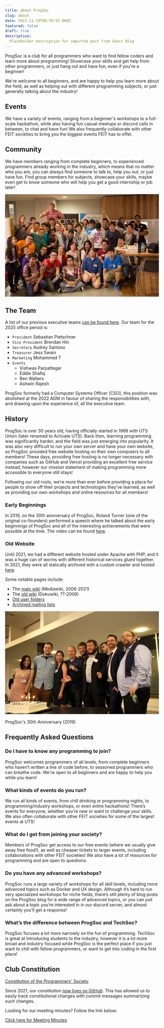 ```yaml
---
title: About ProgSoc
slug: about
date: 2021-11-19T06:59:55.000Z
featured: false
draft: true
description:
  Placeholder description for imported post from Ghost Blog 
---
```

ProgSoc is a club for all programmers who want to find fellow coders and learn more about programming! Showcase your skills and get help from other programmers, or just hang out and have fun, even if you're a beginner!

We're welcome to all beginners, and are happy to help you learn more about the field, as well as helping out with different programming subjects, or just generally talking about the industry!

<!-- more -->

Events
------

We have a variety of events, ranging from a beginner's workshops to a full-scale hackathon, while also having fun casual meetups or discord calls in between, to chat and have fun! We also frequently collaborate with other FEIT societies to bring you the biggest events FEIT has to offer.

Community
---------

We have members ranging from complete beginners, to experienced programmers already working in the industry, which means that no matter who you are, you can always find someone to talk to, help you out, or just have fun. Find group members for subjects, showcase your skills, maybe even get to know someone who will help you get a good internship or job later!

![](./assets/images/2021/11/prog5.jpg)

The Team
--------

A list of our previous executive teams [can be found here](https://docs.progsoc.org/about/execs/). Our team for the 2025 office period is:

*   `President` Sebastian Pietschner
*   `Vice President` Brendan Hin
*   `Secretary` Audrey Santoso
*   `Treasurer` Jess Swain
*   `Marketing` Mohammed T
*   `Events`
    *   Vishwas Parpattegar
    *   Eddie Shafiq
    *   Ben Walters
    *   Ashwin Rajesh

ProgSoc formerly had a Computer Systems Officer (CSO), this position was abolished at the 2022 AGM in favour of sharing the responsibilities with, and drawing upon the experience of, all the executive team.

History
-------

ProgSoc is over 30 years old, having officially started in 1989 with UTS Union (later renamed to Activate UTS). Back then, learning programming was significantly harder, and the field was just emerging into popularity. It was also very difficult to run your own server and have your own website, so ProgSoc provided free website hosting on their own computers to all members! These days, providing free hosting is no longer necessary with companies such as GitHub and Vercel providing an excellent free service instead, however our mission statement of making programming more accessible to everyone still stays!

Following our old roots, we’re more than ever before providing a place for people to show off their projects and technologies they’ve learned, as well as providing our own workshops and online resources for all members!

### Early Beginnings

In 2019, on the 30th anniversary of ProgSoc, Roland Turner (one of the original co-founders) performed a speech where he talked about the early beginnings of ProgSoc and all of the interesting achievements that were possible at the time. The video can be found [here](https://www.youtube.com/watch?v=jWQlqHZgEqE).

### Old Website

Until 2021, we had a different website hosted under Apache with PHP, and it was a huge can of worms with different historical services glued together. In 2021, they were all statically archived with a custom crawler and hosted [here](http://oldarchive.progsoc.org/).

Some notable pages include:

*   The [main wiki](https://oldarchive.progsoc.org/wiki/Main_Page) (Mediawiki, 2006-2021)
*   The [old wiki](https://oldarchive.progsoc.org/resources/) (Dokuwiki, ??-2006)
*   [Old user folders](https://oldarchive.progsoc.org/users.html)
*   [Archived mailing lists](https://oldarchive.progsoc.org/pipermail/)

![](./assets/images/2021/11/progsoc-history.jpg)

ProgSoc's 30th Anniversary (2019)

Frequently Asked Questions
--------------------------

### Do I have to know any programming to join?

ProgSoc welcomes programmers of all levels, from complete beginners who haven’t written a line of code before, to seasoned programmers who can breathe code. We're open to all beginners and are happy to help you while you learn!

### What kinds of events do you run?

We run all kinds of events, from chill drinking or programming nights, to programming/industry workshops, or even entire hackathons! There’s events for everyone, whether you’re new or want to challenge your skills. We also often collaborate with other FEIT societies for some of the largest events at UTS!

### What do I get from joining your society?

Members of ProgSoc get access to our free events (where we usually give away free food!), as well as cheaper tickets to larger events, including collaborations with other FEIT societies! We also have a lot of resources for programming and are open to questions.

### Do you have any advanced workshops?

ProgSoc runs a large variety of workshops for all skill levels, including more advanced topics such as Docker and UX design. Although it’s hard to run very specialized workshops for niche fields, there’s still plenty of blog posts on the ProgSoc blog for a wide range of advanced topics, or you can just ask about a topic you’re interested in in our discord server, and almost certainly you’ll get a response!

### What’s the difference between ProgSoc and TechSoc?

ProgSoc focuses a lot more narrowly on the fun of programming. TechSoc is great at introducing students to the industry, however it is a lot more broad and industry focused while ProgSoc is the perfect place if you just want to chill with fellow programmers, or want to get into coding in the first place!

Club Constitution
-----------------

[Constitution of the Programmers' Society](/constitution)

Since 2021, our constitution [now lives on GitHub](https://github.com/ProgSoc/Constitution). This has allowed us to easily track constitutional changes with commit messages summarizing such changes.

Looking for our meeting minutes? Follow the link below:

[Click here for Meeting Minutes](/meeting-minutes)
